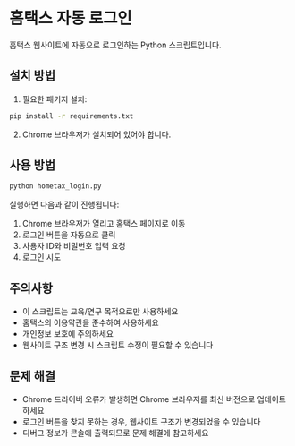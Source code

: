 # 홈택스 자동 로그인

홈택스 웹사이트에 자동으로 로그인하는 Python 스크립트입니다.

## 설치 방법

1. 필요한 패키지 설치:
```bash
pip install -r requirements.txt
```

2. Chrome 브라우저가 설치되어 있어야 합니다.

## 사용 방법

```bash
python hometax_login.py
```

실행하면 다음과 같이 진행됩니다:
1. Chrome 브라우저가 열리고 홈택스 페이지로 이동
2. 로그인 버튼을 자동으로 클릭
3. 사용자 ID와 비밀번호 입력 요청
4. 로그인 시도

## 주의사항

- 이 스크립트는 교육/연구 목적으로만 사용하세요
- 홈택스의 이용약관을 준수하여 사용하세요
- 개인정보 보호에 주의하세요
- 웹사이트 구조 변경 시 스크립트 수정이 필요할 수 있습니다

## 문제 해결

- Chrome 드라이버 오류가 발생하면 Chrome 브라우저를 최신 버전으로 업데이트하세요
- 로그인 버튼을 찾지 못하는 경우, 웹사이트 구조가 변경되었을 수 있습니다
- 디버그 정보가 콘솔에 출력되므로 문제 해결에 참고하세요